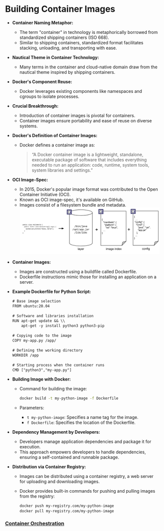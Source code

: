 # Building Container Images

- **Container Naming Metaphor:**
    - The term "container" in technology is metaphorically borrowed from standardized shipping containers (ISO 668).
    - Similar to shipping containers, standardized format facilitates stacking, unloading, and transporting with ease.
- **Nautical Theme in Container Technology:**
    - Many terms in the container and cloud-native domain draw from the nautical theme inspired by shipping containers.
- **Docker's Component Reuse:**
    - Docker leverages existing components like namespaces and cgroups to isolate processes.
- **Crucial Breakthrough:**
    - Introduction of container images is pivotal for containers.
    - Container images ensure portability and ease of reuse on diverse systems.
- **Docker's Definition of Container Images:**
    - Docker defines a container image as:

        > “A Docker container image is a lightweight, standalone, executable package of software that includes everything needed to run an application: code, runtime, system tools, system libraries and settings.”
        >
- **OCI Image-Spec:**
    - In 2015, Docker's popular image format was contributed to the Open Container Initiative (OCI).
    - Known as OCI image-spec, it's available on GitHub.
    - Images consist of a filesystem bundle and metadata.
![Image Spec](../images/image-spec.png)

- **Container Images:**
    - Images are constructed using a buildfile called Dockerfile.
    - Dockerfile instructions mimic those for installing an application on a server.
- **Example Dockerfile for Python Script:**

    ```docker
    # Base image selection
    FROM ubuntu:20.04

    # Software and libraries installation
    RUN apt-get update && \\
        apt-get -y install python3 python3-pip

    # Copying code to the image
    COPY my-app.py /app/

    # Defining the working directory
    WORKDIR /app

    # Starting process when the container runs
    CMD ["python3","my-app.py"]
    ```

- **Building Image with Docker:**
    - Command for building the image:

        ```bash
        docker build -t my-python-image -f Dockerfile
        ```

    - Parameters:
        - `t my-python-image`: Specifies a name tag for the image.
        - `f Dockerfile`: Specifies the location of the Dockerfile.
- **Dependency Management by Developers:**
    - Developers manage application dependencies and package it for execution.
    - This approach empowers developers to handle dependencies, ensuring a self-contained and runnable package.
- **Distribution via Container Registry:**
    - Images can be distributed using a container registry, a web server for uploading and downloading images.
    - Docker provides built-in commands for pushing and pulling images from the registry:

      ```bash
      docker push my-registry.com/my-python-image
      docker pull my-registry.com/my-python-image
      ```

### [**Container Orchestration**](https://kevinsulatra.github.io/k8snotes/kcna_notes/container_orchestration/container_orchestration.html)

